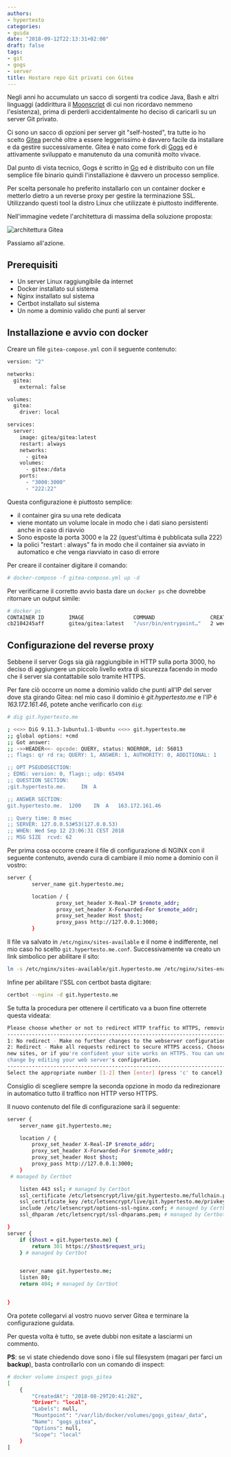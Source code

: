 ```yaml
---
authors:
- hypertesto
categories:
- guida
date: "2018-09-12T22:13:31+02:00"
draft: false
tags:
- git
- gogs
- server
title: Hostare repo Git privati con Gitea
---
```


Negli anni ho accumulato un sacco di sorgenti tra codice Java, Bash e altri linguaggi (addirittura il [Moonscript](https://moonscript.org/) di cui non ricordavo nemmeno l'esistenza), prima di perderli accidentalmente ho deciso di caricarli su un server Git privato.

Ci sono un sacco di opzioni per server git "self-hosted", tra tutte io ho scelto [Gitea](https://gitea.io/en-us/) perchè oltre a essere leggerissimo è davvero facile da installare e da gestire successivamente. Gitea è nato come fork di [Gogs](https://gogs.io/) ed è attivamente sviluppato e manutenuto da una comunità molto vivace.

Dal punto di vista tecnico, Gogs è scritto in [Go](https://golang.org/) ed è distribuito con un file semplice file binario quindi l'installazione è davvero un processo semplice.

Per scelta personale ho preferito installarlo con un container docker e metterlo dietro a un reverse proxy per gestire la terminazione SSL. Utilizzando questi tool la distro Linux che utilizzate è piuttosto indifferente.

Nell'immagine vedete l'architettura di massima della soluzione proposta:

![architettura Gitea](/images/gitea.png)

Passiamo all'azione.

## Prerequisiti

* Un server Linux raggiungibile da internet
* Docker installato sul sistema
* Nginx installato sul sistema
* Certbot installato sul sistema
* Un nome a dominio valido che punti al server


## Installazione e avvio con docker

Creare un file `gitea-compose.yml` con il seguente contenuto:

```Bash
version: "2"

networks:
  gitea:
    external: false

volumes:
  gitea:
    driver: local

services:
  server:
    image: gitea/gitea:latest
    restart: always
    networks:
      - gitea
    volumes:
      - gitea:/data
    ports:
      - "3000:3000"
      - "222:22"
```

Questa configurazione è piuttosto semplice:

* il container gira su una rete dedicata
* viene montato un volume locale in modo che i dati siano persistenti anche in caso di riavvio
* Sono esposte la porta 3000 e la 22 (quest'ultima è pubblicata sulla 222)
* la polici "restart : always" fa in modo che il container sia avviato in automatico e che venga riavviato in caso di errore

Per creare il container digitare il comando:

 ```Bash
 # docker-compose -f gitea-compose.yml up -d
 ```

Per verificarne il corretto avvio basta dare un `docker ps` che dovrebbe ritornare un output simile:

```Bash
# docker ps
CONTAINER ID        IMAGE                COMMAND                  CREATED             STATUS              PORTS                                         NAMES
cb2104245aff        gitea/gitea:latest   "/usr/bin/entrypoint…"   2 weeks ago         Up 2 weeks          0.0.0.0:3000->3000/tcp, 0.0.0.0:222->22/tcp   gogs_server_1
```

## Configurazione del reverse proxy

Sebbene il server Gogs sia già raggiungibile in HTTP sulla porta 3000, ho deciso di aggiungere un piccolo livello extra di sicurezza facendo in modo che il server sia contattabile solo tramite HTTPS.

Per fare ciò occorre un nome a dominio valido che punti all'IP del server dove sta girando Gitea: nel mio caso il dominio è *git.hypertesto.me* e l'IP è *163.172.161.46*, potete anche verificarlo con `dig`:

```Bash
# dig git.hypertesto.me

; <<>> DiG 9.11.3-1ubuntu1.1-Ubuntu <<>> git.hypertesto.me
;; global options: +cmd
;; Got answer:
;; ->>HEADER<<- opcode: QUERY, status: NOERROR, id: 56013
;; flags: qr rd ra; QUERY: 1, ANSWER: 1, AUTHORITY: 0, ADDITIONAL: 1

;; OPT PSEUDOSECTION:
; EDNS: version: 0, flags:; udp: 65494
;; QUESTION SECTION:
;git.hypertesto.me.		IN	A

;; ANSWER SECTION:
git.hypertesto.me.	1200	IN	A	163.172.161.46

;; Query time: 0 msec
;; SERVER: 127.0.0.53#53(127.0.0.53)
;; WHEN: Wed Sep 12 23:06:31 CEST 2018
;; MSG SIZE  rcvd: 62
```

Per prima cosa occorre creare il file di configurazione di NGINX con il seguente contenuto, avendo cura di cambiare il mio nome a dominio con il vostro:

```bash
server {
        server_name git.hypertesto.me;

        location / {
                proxy_set_header X-Real-IP $remote_addr;
                proxy_set_header X-Forwarded-For $remote_addr;
                proxy_set_header Host $host;
                proxy_pass http://127.0.0.1:3000;
        }
```

Il file va salvato in `/etc/nginx/sites-available` e il nome è indifferente, nel mio caso ho scelto `git.hypertesto.me.conf`. Successivamente va creato un lìnk simbolico per abilitare il sito:

```bash
ln -s /etc/nginx/sites-available/git.hypertesto.me /etc/nginx/sites-enabled/
```

Infine per abilitare l'SSL con certbot basta digitare:

```bash
certbot --nginx -d git.hypertesto.me
```

Se tutta la procedura per ottenere il certificato va a buon fine otterrete questa videata:
```bash
Please choose whether or not to redirect HTTP traffic to HTTPS, removing HTTP access.
-------------------------------------------------------------------------------
1: No redirect - Make no further changes to the webserver configuration.
2: Redirect - Make all requests redirect to secure HTTPS access. Choose this for
new sites, or if you're confident your site works on HTTPS. You can undo this
change by editing your web server's configuration.
-------------------------------------------------------------------------------
Select the appropriate number [1-2] then [enter] (press 'c' to cancel):
```

Consiglio di scegliere sempre la seconda opzione in modo da redirezionare in automatico tutto il traffico non HTTP verso HTTPS.

Il nuovo contenuto del file di configurazione sarà il seguente:

```bash
server {
	server_name git.hypertesto.me;

	location / {
		proxy_set_header X-Real-IP $remote_addr;
		proxy_set_header X-Forwarded-For $remote_addr;
		proxy_set_header Host $host;
		proxy_pass http://127.0.0.1:3000;
	}
 # managed by Certbot

    listen 443 ssl; # managed by Certbot
    ssl_certificate /etc/letsencrypt/live/git.hypertesto.me/fullchain.pem; # managed by Certbot
    ssl_certificate_key /etc/letsencrypt/live/git.hypertesto.me/privkey.pem; # managed by Certbot
    include /etc/letsencrypt/options-ssl-nginx.conf; # managed by Certbot
    ssl_dhparam /etc/letsencrypt/ssl-dhparams.pem; # managed by Certbot

}
server {
    if ($host = git.hypertesto.me) {
        return 301 https://$host$request_uri;
    } # managed by Certbot


	server_name git.hypertesto.me;
    listen 80;
    return 404; # managed by Certbot


}
```

Ora potete collegarvi al vostro nuovo server Gitea e terminare la configurazione guidata.

Per questa volta è tutto, se avete dubbi non esitate a lasciarmi un commento.

**PS**: se vi state chiedendo dove sono i file sul filesystem (magari per farci un **backup**), basta controllarlo con un comando di inspect:

```bash
# docker volume inspect gogs_gitea
[
    {
        "CreatedAt": "2018-08-29T20:41:28Z",
        "Driver": "local",
        "Labels": null,
        "Mountpoint": "/var/lib/docker/volumes/gogs_gitea/_data",
        "Name": "gogs_gitea",
        "Options": null,
        "Scope": "local"
    }
]

```
